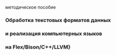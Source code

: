 методическое пособие

### Обработка текстовых форматов данных
### и реализация компьютерных языков
### на Flex/Bison/C++/LLVM}